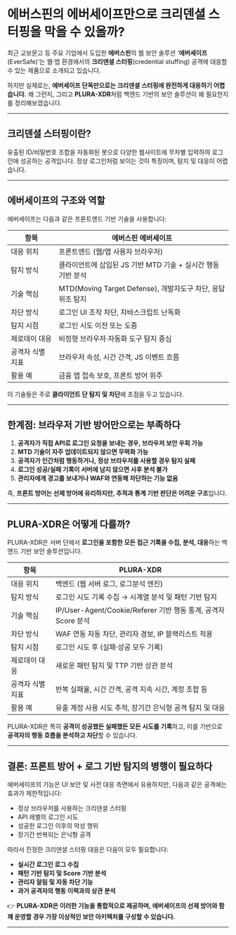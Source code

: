 # 에버스핀의 에버세이프만으로 크리덴셜 스터핑을 막을 수 있을까?

최근 교보문고 등 주요 기업에서 도입한 **에버스핀**의 웹 보안 솔루션 ‘**에버세이프**(EverSafe)’는 웹·앱 환경에서의 **크리덴셜 스터핑**(credential stuffing) 공격에 대응할 수 있는 제품으로 소개되고 있습니다.

하지만 실제로는, **에버세이프 단독만으로는 크리덴셜 스터핑에 완전하게 대응하기 어렵습니다.** 왜 그런지, 그리고 **PLURA-XDR**처럼 백엔드 기반의 보안 솔루션이 왜 필요한지를 정리해보겠습니다.

---

## 크리덴셜 스터핑이란?

유출된 ID/비밀번호 조합을 자동화된 봇으로 다양한 웹사이트에 무차별 입력하여 로그인에 성공하는 공격입니다.
정상 로그인처럼 보이는 것이 특징이며, 탐지 및 대응이 어렵습니다.

---

## 에버세이프의 구조와 역할

에버세이프는 다음과 같은 프론트엔드 기반 기술을 사용합니다:

| 항목        | 에버스핀 에버세이프                                     |
| --------- | ---------------------------------------------- |
| 대응 위치     | 프론트엔드 (웹/앱 사용자 브라우저)                           |
| 탐지 방식     | 클라이언트에 삽입된 JS 기반 MTD 기술 + 실시간 행동 기반 분석         |
| 기술 핵심     | MTD(Moving Target Defense), 개발자도구 차단, 응답 위조 탐지 |
| 차단 방식     | 로그인 UI 조작 차단, 자바스크립트 난독화                       |
| 탐지 시점     | 로그인 시도 이전 또는 도중                                |
| 제로데이 대응   | 비정형 브라우저·자동화 도구 탐지 중심                          |
| 공격자 식별 지표 | 브라우저 속성, 시간 간격, JS 이벤트 흐름                      |
| 활용 예      | 금융 앱 접속 보호, 프론트 방어 위주                          |

이 기술들은 주로 **클라이언트 단 탐지 및 차단**에 초점을 두고 있습니다.

---

## 한계점: 브라우저 기반 방어만으로는 부족하다

1. **공격자가 직접 API로 로그인 요청을 보내는 경우, 브라우저 보안 우회 가능**
2. **MTD 기술이 자주 업데이트되지 않으면 무력화 가능**
3. **공격자가 인간처럼 행동하거나, 정상 브라우저를 사용할 경우 탐지 실패**
4. **로그인 성공/실패 기록이 서버에 남지 않으면 사후 분석 불가**
5. **관리자에게 경고를 보내거나 WAF와 연동해 차단하는 기능 없음**

즉, **프론트 방어는 선제 방어에 유리하지만, 추적과 통계 기반 판단은 어려운 구조**입니다.

---

## PLURA-XDR은 어떻게 다를까?

PLURA-XDR은 서버 단에서 **로그인을 포함한 모든 접근 기록을 수집, 분석, 대응**하는 백엔드 기반 보안 솔루션입니다.

| 항목        | PLURA-XDR                                           |
| --------- | --------------------------------------------------- |
| 대응 위치     | 백엔드 (웹 서버 로그, 로그분석 엔진)                              |
| 탐지 방식     | 로그인 시도 기록 수집 → 시계열 분석 및 패턴 기반 탐지                    |
| 기술 핵심     | IP/User-Agent/Cookie/Referer 기반 행동 통계, 공격자 Score 분석 |
| 차단 방식     | WAF 연동 자동 차단, 관리자 경보, IP 블랙리스트 적용                   |
| 탐지 시점     | 로그인 시도 후 (실패·성공 모두 기록)                              |
| 제로데이 대응   | 새로운 패턴 탐지 및 TTP 기반 상관 분석                            |
| 공격자 식별 지표 | 반복 실패율, 시간 간격, 공격 지속 시간, 계정 조합 등                    |
| 활용 예      | 유출 계정 사용 시도 추적, 장기간 은닉형 공격 탐지 및 대응                  |

PLURA-XDR은 특히 **공격이 성공했든 실패했든 모든 시도를 기록**하고, 이를 기반으로 **공격자의 행동 흐름을 분석하고 차단**할 수 있습니다.

---

## 결론: 프론트 방어 + 로그 기반 탐지의 병행이 필요하다

에버세이프의 기능은 UI 보안 및 사전 대응 측면에서 유용하지만, 다음과 같은 공격에는 효과가 제한적입니다:

* 정상 브라우저를 사용하는 크리덴셜 스터핑
* API 레벨의 로그인 시도
* 성공한 로그인 이후의 악성 행위
* 장기간 반복되는 은닉형 공격

따라서 진정한 크리덴셜 스터핑 대응은 다음이 모두 필요합니다:

* **실시간 로그인 로그 수집**
* **패턴 기반 탐지 및 Score 기반 분석**
* **관리자 알림 및 자동 차단 기능**
* **과거 공격자의 행동 이력과의 상관 분석**

👉 **PLURA-XDR은 이러한 기능을 통합적으로 제공하며, 에버세이프의 선제 방어와 함께 운영할 경우 가장 이상적인 보안 아키텍처를 구성할 수 있습니다.**

---
